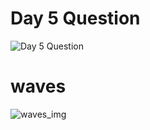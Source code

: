 # Day 5 Question
![Day 5 Question](https://github.com/user-attachments/assets/6fb8d231-93c6-4a34-83f3-6b343ded840d)

# waves
![waves_img](https://github.com/user-attachments/assets/7e6b80a7-5994-4ec2-b9f9-b4f83b7fc305)
